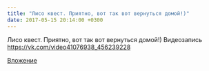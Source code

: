 ```yaml
---
title: "Лисо квест. Приятно, вот так вот вернуться домой!)"
date: 2017-05-15 20:14:00 +0300
---
```


Лисо квест. Приятно, вот так вот вернуться домой!)
Видеозапись
https://vk.com/video41076938_456239228

[Вложение](https://vk.com/video41076938_456239228)
